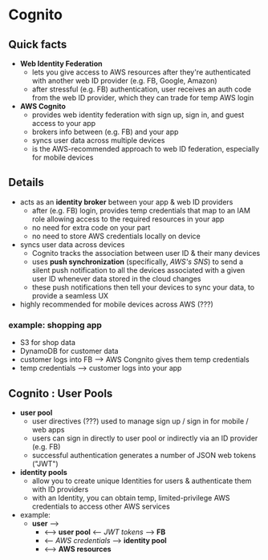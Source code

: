 # Cognito

## Quick facts
- __Web Identity Federation__
  * lets you give access to AWS resources after they're authenticated with another web ID provider (e.g. FB, Google, Amazon)
  * after stressful (e.g. FB) authentication, user receives an auth code from the web ID provider, which they can trade for temp AWS login
- __AWS Cognito__
  * provides web identity federation with sign up, sign in, and guest access to your app
  * brokers info between (e.g. FB) and your app
  * syncs user data across multiple devices
  * is the AWS-recommended approach to web ID federation, especially for mobile devices

## Details
- acts as an __identity broker__ between your app & web ID providers
  * after (e.g. FB) login, provides temp credentials that map to an IAM role allowing access to the required resources in your app
  * no need for extra code on your part
  * no need to store AWS credentials locally on device
- syncs user data across devices
  * Cognito tracks the association between user ID & their many devices
  * uses __push synchronization__ (specifically, _AWS's SNS_) to send a silent push notification to all the devices associated with a given user ID whenever data stored in the cloud changes
  * these push notifications then tell your devices to sync your data, to provide a seamless UX
- highly recommended for mobile devices across AWS (???)

### example: shopping app
- S3 for shop data
- DynamoDB for customer data
- customer logs into FB --> AWS Congnito gives them temp credentials
- temp credentials --> customer logs into your app

## Cognito : User Pools
- __user pool__
  * user directives (???) used to manage sign up / sign in for mobile / web apps
  * users can sign in directly to user pool or indirectly via an ID provider (e.g. FB)
  * successful authentication generates a number of JSON web tokens ("JWT")
- __identity pools__
  * allow you to create unique Identities for users & authenticate them with ID providers
  * with an Identity, you can obtain temp, limited-privilege AWS credentials to access other AWS services
- example:
  * __user__ -->
    - <--> __user pool__ <-- _JWT tokens_ --> __FB__
    - <-- _AWS credentials_ --> __identity pool__
    - <--> __AWS resources__

